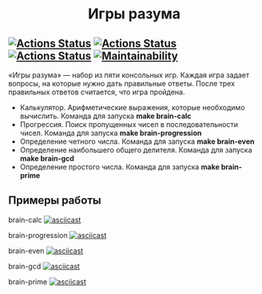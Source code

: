 <h1 align="center">Игры разума</h1>

[![Actions Status](https://github.com/AtamanovYS/php-project-lvl1/workflows/hexlet-check/badge.svg)](https://github.com/AtamanovYS/php-project-lvl1/actions)
[![Actions Status](https://github.com/AtamanovYS/php-project-lvl1/workflows/PHP_CodeSniffer/badge.svg)](https://github.com/AtamanovYS/php-project-lvl1/actions)
[![Actions Status](https://github.com/AtamanovYS/php-project-lvl1/workflows/PHPStan/badge.svg)](https://github.com/AtamanovYS/php-project-lvl1/actions)
[![Maintainability](https://api.codeclimate.com/v1/badges/abe1ecde3f2e62bd841f/maintainability)](https://codeclimate.com/github/AtamanovYS/php-project-lvl1/maintainability)
------
«Игры разума» — набор из пяти консольных игр. Каждая игра задает вопросы, на которые нужно дать правильные ответы. После трех правильных ответов считается, что игра пройдена.
* Калькулятор. Арифметические выражения, которые необходимо вычислить. Команда для запуска **make brain-calc**
* Прогрессия. Поиск пропущенных чисел в последовательности чисел. Команда для запуска **make brain-progression**
* Определение четного числа. Команда для запуска **make brain-even**
* Определение наибольшего общего делителя. Команда для запуска **make brain-gcd**
* Определение простого числа. Команда для запуска **make brain-prime**

## Примеры работы

brain-calc
[![asciicast](https://asciinema.org/a/MeHvwelj0kMBRT5KVnTR7Tuky.svg)](https://asciinema.org/a/MeHvwelj0kMBRT5KVnTR7Tuky)

brain-progression
[![asciicast](https://asciinema.org/a/DxZFTeHgTSvm6vjJUFrgfKfsm.svg)](https://asciinema.org/a/DxZFTeHgTSvm6vjJUFrgfKfsm)

brain-even
[![asciicast](https://asciinema.org/a/Zgd2eVfVkIe5vtTDjRDq8eUOH.svg)](https://asciinema.org/a/Zgd2eVfVkIe5vtTDjRDq8eUOH)

brain-gcd
[![asciicast](https://asciinema.org/a/GzO3PS3ImJJn3FIOEpyJ8gpC2.svg)](https://asciinema.org/a/GzO3PS3ImJJn3FIOEpyJ8gpC2)

brain-prime
[![asciicast](https://asciinema.org/a/86XXErPrhyKtQ6Hlok4WA4N3H.svg)](https://asciinema.org/a/86XXErPrhyKtQ6Hlok4WA4N3H)
